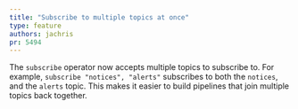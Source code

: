 ```yaml
---
title: "Subscribe to multiple topics at once"
type: feature
authors: jachris
pr: 5494
---
```


The `subscribe` operator now accepts multiple topics to subscribe to. For
example, `subscribe "notices", "alerts"` subscribes to both the `notices`, and
the `alerts` topic. This makes it easier to build pipelines that join multiple
topics back together.
